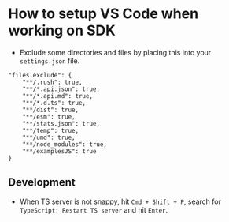 # How to setup VS Code when working on SDK

-   Exclude some directories and files by placing this into your `settings.json` file.

```
"files.exclude": {
    "**/.rush": true,
    "**/*.api.json": true,
    "**/*.api.md": true,
    "**/*.d.ts": true,
    "**/dist": true,
    "**/esm": true,
    "**/stats.json": true,
    "**/temp": true,
    "**/umd": true,
    "**/node_modules": true,
    "**/examplesJS": true
}
```

## Development

-   When TS server is not snappy, hit `Cmd + Shift + P`, search for `TypeScript: Restart TS server` and hit `Enter`.
